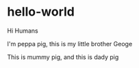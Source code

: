 # hello-world
Hi Humans

I'm peppa pig, this is my little brother Geoge

This is mummy pig, and this is dady pig 
